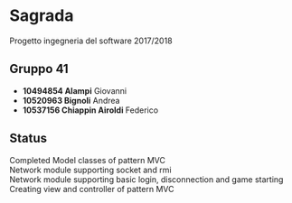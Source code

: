 # Sagrada

Progetto ingegneria del software 2017/2018

## Gruppo 41
* **10494854 Alampi** Giovanni
* **10520963 Bignoli** Andrea
* **10537156 Chiappin Airoldi** Federico

## Status

Completed Model classes of pattern MVC </br>
Network module supporting socket and rmi </br>
Network module supporting basic login, disconnection and game starting </br>
Creating view and controller of pattern MVC </br>

